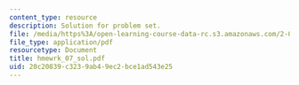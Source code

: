```yaml
---
content_type: resource
description: Solution for problem set.
file: /media/https%3A/open-learning-course-data-rc.s3.amazonaws.com/2-008-design-and-manufacturing-ii-spring-2004/20c20839c3239ab49ec2bce1ad543e25_hmewrk_07_sol.pdf
file_type: application/pdf
resourcetype: Document
title: hmewrk_07_sol.pdf
uid: 20c20839-c323-9ab4-9ec2-bce1ad543e25
---
```


